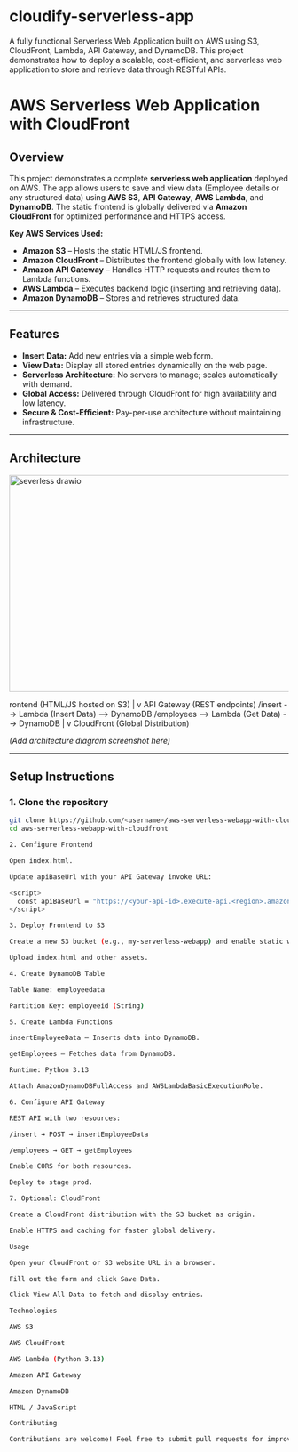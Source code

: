 # cloudify-serverless-app
A fully functional Serverless Web Application built on AWS using S3, CloudFront, Lambda, API Gateway, and DynamoDB. This project demonstrates how to deploy a scalable, cost-efficient, and serverless web application to store and retrieve data through RESTful APIs.
# AWS Serverless Web Application with CloudFront

## Overview
This project demonstrates a complete **serverless web application** deployed on AWS. The app allows users to save and view data (Employee details or any structured data) using **AWS S3**, **API Gateway**, **AWS Lambda**, and **DynamoDB**. The static frontend is globally delivered via **Amazon CloudFront** for optimized performance and HTTPS access.

**Key AWS Services Used:**
- **Amazon S3** – Hosts the static HTML/JS frontend.
- **Amazon CloudFront** – Distributes the frontend globally with low latency.
- **Amazon API Gateway** – Handles HTTP requests and routes them to Lambda functions.
- **AWS Lambda** – Executes backend logic (inserting and retrieving data).
- **Amazon DynamoDB** – Stores and retrieves structured data.
  
---

## Features
- **Insert Data:** Add new entries via a simple web form.
- **View Data:** Display all stored entries dynamically on the web page.
- **Serverless Architecture:** No servers to manage; scales automatically with demand.
- **Global Access:** Delivered through CloudFront for high availability and low latency.
- **Secure & Cost-Efficient:** Pay-per-use architecture without maintaining infrastructure.

---

## Architecture

<img width="940" height="390" alt="severless drawio" src="https://github.com/user-attachments/assets/9336a247-e399-48a7-a3e5-1ed80344b658" />

rontend (HTML/JS hosted on S3)
|
v
API Gateway (REST endpoints)
/insert --> Lambda (Insert Data) --> DynamoDB
/employees --> Lambda (Get Data) --> DynamoDB
|
v
CloudFront (Global Distribution)


*(Add architecture diagram screenshot here)*

---

## Setup Instructions

### 1. Clone the repository
```bash
git clone https://github.com/<username>/aws-serverless-webapp-with-cloudfront.git
cd aws-serverless-webapp-with-cloudfront

2. Configure Frontend

Open index.html.

Update apiBaseUrl with your API Gateway invoke URL:

<script>
  const apiBaseUrl = "https://<your-api-id>.execute-api.<region>.amazonaws.com/prod";
</script>

3. Deploy Frontend to S3

Create a new S3 bucket (e.g., my-serverless-webapp) and enable static website hosting.

Upload index.html and other assets.

4. Create DynamoDB Table

Table Name: employeedata

Partition Key: employeeid (String)

5. Create Lambda Functions

insertEmployeeData – Inserts data into DynamoDB.

getEmployees – Fetches data from DynamoDB.

Runtime: Python 3.13

Attach AmazonDynamoDBFullAccess and AWSLambdaBasicExecutionRole.

6. Configure API Gateway

REST API with two resources:

/insert → POST → insertEmployeeData

/employees → GET → getEmployees

Enable CORS for both resources.

Deploy to stage prod.

7. Optional: CloudFront

Create a CloudFront distribution with the S3 bucket as origin.

Enable HTTPS and caching for faster global delivery.

Usage

Open your CloudFront or S3 website URL in a browser.

Fill out the form and click Save Data.

Click View All Data to fetch and display entries.

Technologies

AWS S3

AWS CloudFront

AWS Lambda (Python 3.13)

Amazon API Gateway

Amazon DynamoDB

HTML / JavaScript

Contributing

Contributions are welcome! Feel free to submit pull requests for improvements, bug fixes, or additional features.
